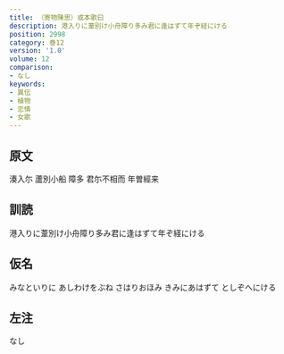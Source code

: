 ```yaml
---
title: （寄物陳思）或本歌曰
description: 港入りに葦別け小舟障り多み君に逢はずて年ぞ経にける
position: 2998
category: 巻12
version: '1.0'
volume: 12
comparison:
- なし
keywords:
- 異伝
- 植物
- 恋情
- 女歌
---
```


## 原文

湊入尓 蘆別小船 障多 君尓不相而 年曽經来

## 訓読

港入りに葦別け小舟障り多み君に逢はずて年ぞ経にける

## 仮名

みなといりに あしわけをぶね さはりおほみ きみにあはずて としぞへにける

## 左注

なし
